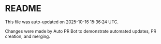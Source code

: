 # README

This file was auto-updated on 2025-10-16 15:36:24 UTC.

Changes were made by Auto PR Bot to demonstrate automated updates, PR creation, and merging.
